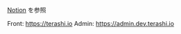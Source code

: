 [Notion](https://www.notion.so/akari-makes-it-possible/280e1affc7c54de69d58e400306ec509) を参照

Front: https://terashi.io
Admin: https://admin.dev.terashi.io
